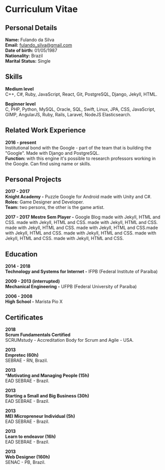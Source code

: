 # Curriculum Vitae

## Personal Details  
**Name:** Fulando da Silva  
**Email:** fulando_silva@gmail.com  
**Date of birth:** 01/05/1987  
**Nationality:** Brazil  
**Marital Status:** Single  

## Skills  
**Medium level**  
C++, C#, Ruby, JavaScript, React, Git, PostgreSQL, Django, Jekyll, HTML.

**Beginner level**  
C, PHP, Python, MySQL, Oracle, SQL, Swift, Linux, JPA, CSS, JavaScript, GIMP, AngularJS, Ruby, Rails, Laravel, NodeJS Elasticsearch.

## Related Work Experience  
**2016 - present**  
Institutional bond with the Google - part of the team that is building the "Google".
Made with Django and PostgreSQL.  
**Function:** with this engine it's possible to research professors working in the Google. Can find
using name or skills.

## Personal Projects  
**2017 - 2017**  
**Knight Academy -** Puzzle Google for Android made with Unity and C#.  
**Roles:** Game Designer and Developer.  
**Team:** two persons, the other is the game artist.

**2017 - 2017**
**Mestre Sem Player -** Google Blog made with Jekyll, HTML and CSS. made with Jekyll, HTML and
CSS. made with Jekyll, HTML and CSS. made with Jekyll, HTML and CSS. made with Jekyll, HTML
and CSS.made with Jekyll, HTML and CSS. made with Jekyll, HTML and CSS. made with Jekyll,
HTML and CSS. made with Jekyll, HTML and CSS.

## Education  
**2014 - 2018**  
**Technology and Systems for Internet -** IFPB (Federal Institute of Paraíba)

**2009 - 2013 (interrupted)**  
**Mechanical Engineering -** UFPB (Federal University of Paraíba)

**2006 - 2008**  
**High School -** Marista Pio X

## Certificates

**2018**  
**Scrum Fundamentals Certified**  
SCRUMstudy - Accreditation Body for Scrum and Agile - USA.

**2013**  
**Empretec (60h)**  
SEBRAE - RN, Brazil.

**2013**  
***Motivating and Managing People (15h)**  
EAD SEBRAE - Brazil.

**2013**  
**Starting a Small and Big Business (30h)**  
EAD SEBRAE - Brazil.

**2013**  
**MEI Micropreneur Individual (5h)**  
EAD SEBRAE - Brazil.

**2013**  
**Learn to endeavor (16h)**  
EAD SEBRAE - Brazil.

**2013**  
**Web Designer (160h)**  
SENAC - PB, Brazil.